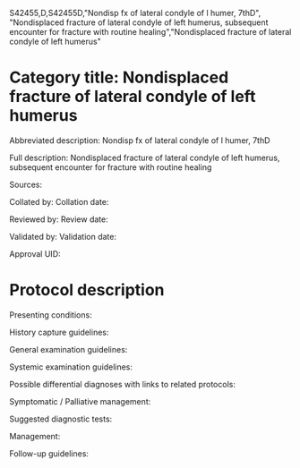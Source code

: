 S42455,D,S42455D,"Nondisp fx of lateral condyle of l humer, 7thD", "Nondisplaced fracture of lateral condyle of left humerus, subsequent encounter for fracture with routine healing","Nondisplaced fracture of lateral condyle of left humerus"
# Category title: Nondisplaced fracture of lateral condyle of left humerus

Abbreviated description: Nondisp fx of lateral condyle of l humer, 7thD

Full description: Nondisplaced fracture of lateral condyle of left humerus, subsequent encounter for fracture with routine healing

Sources:

Collated by:
Collation date:

Reviewed by:
Review date:

Validated by:
Validation date:

Approval UID:

# Protocol description

Presenting conditions:

History capture guidelines:

General examination guidelines:

Systemic examination guidelines:

Possible differential diagnoses with links to related protocols:

Symptomatic / Palliative management:

Suggested diagnostic tests:

Management:

Follow-up guidelines:
